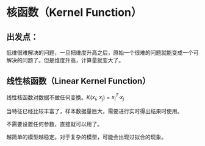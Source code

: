 # 核函数（Kernel Function）
## 出发点：
低维很难解决的问题，一旦把维度升高之后，原始一个很难的问题就能变成一个可解决的问题了。但是维度升高，计算量就变大了。
## 线性核函数（Linear Kernel Function）
线性核函数对数据不做任何变换。$K$($x_i$, $x_j$) = $x_i^T$·$x_j$

当特征已经比较丰富了，样本数据量巨大，需要进行实时得出结果时使用。

不需要设置任何参数，直接就可以用了。

越简单的模型越稳定。对于复杂的模型，可能会出现过拟合的现象。

